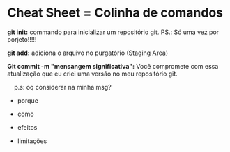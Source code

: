 # Cheat Sheet = Colinha de comandos

**git init:** commando para inicializar um repositório git. PS.: Só uma vez por porjeto!!!!!

**git add:** adiciona o arquivo no purgatório (Staging Area)

**Git commit -m "mensangem significativa":** Você compromete com essa atualização que eu criei uma versão no meu repositório git.

    p.s: oq considerar na minha msg?

- porque

- como

- efeitos

- limitações 
